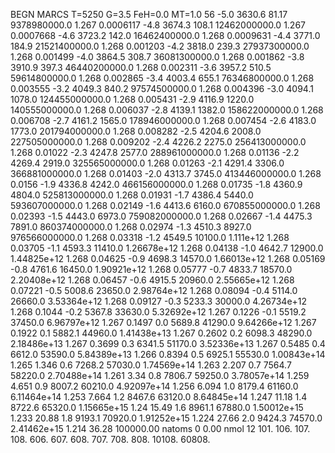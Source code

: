 BEGN
MARCS T=5250 G=3.5 FeH=0.0 MT=1.0
                  56
-5.0 3630.6 81.17 9378980000.0 1.267 0.0006117 
-4.8 3674.3 108.1 12462000000.0 1.267 0.0007668 
-4.6 3723.2 142.0 16462400000.0 1.268 0.0009631 
-4.4 3771.0 184.9 21521400000.0 1.268 0.001203 
-4.2 3818.0 239.3 27937300000.0 1.268 0.001499 
-4.0 3864.5 308.7 36081300000.0 1.268 0.001862 
-3.8 3910.9 397.3 46440200000.0 1.268 0.002311 
-3.6 3957.2 510.5 59614800000.0 1.268 0.002865 
-3.4 4003.4 655.1 76346800000.0 1.268 0.003555 
-3.2 4049.3 840.2 97574500000.0 1.268 0.004396 
-3.0 4094.1 1078.0 124455000000.0 1.268 0.005431 
-2.9 4116.9 1220.0 140555000000.0 1.268 0.006037 
-2.8 4139.1 1382.0 158622000000.0 1.268 0.006708 
-2.7 4161.2 1565.0 178946000000.0 1.268 0.007454 
-2.6 4183.0 1773.0 201794000000.0 1.268 0.008282 
-2.5 4204.6 2008.0 227505000000.0 1.268 0.009202 
-2.4 4226.2 2275.0 256413000000.0 1.268 0.01022 
-2.3 4247.8 2577.0 288961000000.0 1.268 0.01136 
-2.2 4269.4 2919.0 325565000000.0 1.268 0.01263 
-2.1 4291.4 3306.0 366881000000.0 1.268 0.01403 
-2.0 4313.7 3745.0 413446000000.0 1.268 0.0156 
-1.9 4336.8 4242.0 466156000000.0 1.268 0.01735 
-1.8 4360.9 4804.0 525813000000.0 1.268 0.01931 
-1.7 4386.4 5440.0 593607000000.0 1.268 0.02149 
-1.6 4413.6 6160.0 670855000000.0 1.268 0.02393 
-1.5 4443.0 6973.0 759082000000.0 1.268 0.02667 
-1.4 4475.3 7891.0 860374000000.0 1.268 0.02974 
-1.3 4510.3 8927.0 976566000000.0 1.268 0.03318 
-1.2 4549.5 10100.0 1.111e+12 1.268 0.03705 
-1.1 4593.3 11410.0 1.26678e+12 1.268 0.04138 
-1.0 4642.7 12900.0 1.44825e+12 1.268 0.04625 
-0.9 4698.3 14570.0 1.66013e+12 1.268 0.05169 
-0.8 4761.6 16450.0 1.90921e+12 1.268 0.05777 
-0.7 4833.7 18570.0 2.20408e+12 1.268 0.06457 
-0.6 4915.5 20960.0 2.55665e+12 1.268 0.07221 
-0.5 5008.6 23650.0 2.98764e+12 1.268 0.08094 
-0.4 5114.0 26660.0 3.53364e+12 1.268 0.09127 
-0.3 5233.3 30000.0 4.26734e+12 1.268 0.1044 
-0.2 5367.8 33630.0 5.32692e+12 1.267 0.1226 
-0.1 5519.2 37450.0 6.96797e+12 1.267 0.1497 
0.0 5689.8 41290.0 9.64266e+12 1.267 0.1922 
0.1 5882.1 44960.0 1.41438e+13 1.267 0.2602 
0.2 6098.3 48290.0 2.18486e+13 1.267 0.3699 
0.3 6341.5 51170.0 3.52336e+13 1.267 0.5485 
0.4 6612.0 53590.0 5.84389e+13 1.266 0.8394 
0.5 6925.1 55530.0 1.00843e+14 1.265 1.346 
0.6 7268.2 57030.0 1.74569e+14 1.263 2.207 
0.7 7564.7 58220.0 2.70488e+14 1.261 3.34 
0.8 7806.7 59250.0 3.78057e+14 1.259 4.651 
0.9 8007.2 60210.0 4.92097e+14 1.256 6.094 
1.0 8179.4 61160.0 6.11464e+14 1.253 7.664 
1.2 8467.6 63120.0 8.64845e+14 1.247 11.18 
1.4 8722.6 65320.0 1.15665e+15 1.24 15.49 
1.6 8961.1 67880.0 1.50012e+15 1.233 20.88 
1.8 9193.1 70920.0 1.91252e+15 1.224 27.66 
2.0 9424.3 74570.0 2.41462e+15 1.214 36.28 
100000.00
natoms              0      0.00
nmol          12
          101.         106.       107.      108.         606.        607.        608.
          707.         708.       808.    10108.       60808.
